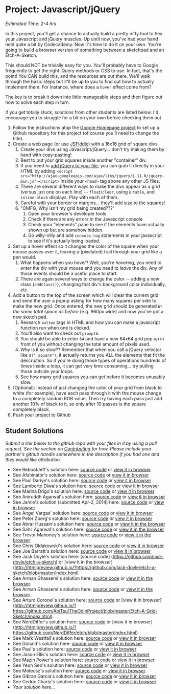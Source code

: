 # Project: Javascript/jQuery

*Estimated Time: 2-4 hrs*

In this project, you'll get a chance to actually build a pretty nifty tool to flex your Javascript and jQuery muscles.  Up until now, you've had your hand held quite a bit by Codecademy.  Now it's time to do it on your own.  You're going to build a browser version of something between a sketchpad and an Etch-A-Sketch.

This should NOT be trivially easy for you.  You'll probably have to Google frequently to get the right jQuery methods or CSS to use.  In fact, that's the point!  You CAN build this, and the resources are out there.  We'll walk through the basic steps but it'll be up to you to find out how to actually implement them.  For instance, where does a `hover` effect come from?

The key is to break it down into little manageable steps and then figure out how to solve each step in turn.

If you get totally stuck, solutions from other students are listed below.  I'd encourage you to struggle for a bit on your own before checking them out.

1. Follow the instructions atop the [Google Homepage project](/web-development-101/html-css) to set up a Github repository for this project (of course you'll need to change the title).
1. Create a web page (or use [JSFiddle](http://jsfiddle.net/)) with a 16x16 grid of square divs.
    1. Create your divs using Javascript/jQuery... don't try making them by hand with copy-pasting!
    2. Best to put your grid squares inside another "container" div.
    2. If you need to [add jQuery to your file](http://www.w3schools.com/jquery/jquery_install.asp), you can grab it directly in your HTML by adding `<script src="http://ajax.googleapis.com/ajax/libs/jquery/1.11.0/jquery.min.js"></script>` inside your `<head>` tag above any other JS files.
    1. There are several different ways to make the divs appear as a grid (versus just one on each line) -- `float`/`clear`, using a `table`, and `inline-block` displays.  Play with each of them.
    2. Careful with your border or margins... they'll add size to the squares!
    3. "OMFG, Why isn't my grid being created???"
        1. Open your browser's developer tools
        2. Check if there are any errors in the Javascript console
        3. Check your "elements" pane to see if the elements have actually shown up but are somehow hidden.
        4. Go willy-nilly and add  `console.log` statements in your javascript to see if it's actually being loaded.
2. Set up a hover effect so it changes the color of the square when your mouse passes over it, leaving a (pixelated) trail through your grid like a pen would.
    1. What happens when you hover?  Well, you're *hover*ing, you need to *enter* the div with your mouse and you need to *leave* the div.  Any of those events should be a useful place to start.
    1. There are again several ways to change the color -- adding a new class (`addClass()`), changing that div's background color individually, etc.
3. Add a button to the top of the screen which will clear the current grid and send the user a popup asking for how many squares per side to make the new grid.  Once entered, the new grid should be generated *in the same total space as before* (e.g. 960px wide) and now you've got a new sketch pad.
    1. Research `button` tags in HTML and how you can make a javascript function run when one is clicked.
    2. You'll also want to check out `prompt`s.
    3. You should be able to enter `64` and have a new 64x64 grid pop up in front of you without changing the total amount of pixels used.
    4. Why is it so slow?? Remember that when you call a jQuery selector like `$(".square")`, it actually returns you ALL the elements that fit the description.  So if you're doing those types of operations hundreds of times inside a loop, it can get very time consuming... try pulling those outside your loops.
    5. See how many grid squares you can get before it becomes unusably slow.
4. (Optional): Instead of just changing the color of your grid from black to white (for example), have each pass through it with the mouse change to a completely random RGB value.  Then try having each pass just add another 10% of black to it, so only after 10 passes is the square completely black.
5. Push your project to Github

## Student Solutions

*Submit a link below to the github repo with your files in it by using a pull request.  See the section on [Contributing](http://github.com/TheOdinProject/curriculum/blob/master/contributing.md) for how.  Please include your partner's github handle somewhere in the description if you had one and they would like attribution.*

* See RebootJeff's solution here: [source code](https://github.com/RebootJeff/myLearning/tree/master/odin.js.sketch_pad) or [view it in browser](http://htmlpreview.github.io/?https://github.com/RebootJeff/myLearning/blob/master/odin.js.sketch_pad/index.html)
* See Afshinator's solution here: [source code](https://github.com/afshinator/playground/tree/master/SketchPad) or [view it in browser](http://htmlpreview.github.io/?https://github.com/afshinator/playground/blob/master/SketchPad/index.html)
* See Paul Dariye's solution here: [source code](https://github.com/pauldd91/theodinproject/tree/master/sketch_pad) or [view it in browser](http://htmlpreview.github.io/?https://github.com/pauldd91/theodinproject/master/sketch_pad/index.html)
* See Lamberto Diwa's solution here: [source code](https://github.com/LambertoD/odin_curricullum/blob/master/javascript/js/etch_project.js) or [view it in browser](http://htmlpreview.github.io/?https://github.com/LambertoD/odin_curricullum/blob/master/javascript/index_etch_project.html)
* See Marina Drigo's solution here: [source code](https://github.com/mousterian/OdinProject/tree/master/Project1_2_javascript_jquery) or [view it in browser](http://htmlpreview.github.io/?https://github.com/mousterian/OdinProject/blob/master/Project1_2_javascript_jquery/index.html)
* See Aniruddh Agarwal's solution here: [source code](https://github.com/aniruddhagarwal/odin-projects/tree/master/js-project) or [view it in browser](http://htmlpreview.github.io/?https://github.com/aniruddhagarwal/odin-projects/blob/master/js-project/index.html)
* See Jamie's solution (submitted Apr-2, 2014) here: [source code](https://github.com/Jberczel/odin-projects/tree/master/sketchpad) or [view in browser](http://htmlpreview.github.io/?https://github.com/Jberczel/odin-projects/blob/master/sketchpad/index.html)
* See Angel Vargas' solution here: [source code](https://github.com/arioth/the-odin-project/tree/master/sketchpad) or [view it in browser](http://htmlpreview.github.io/?https://github.com/arioth/the-odin-project/blob/master/sketchpad/index.html)
* See Peter Zberg's solution here: [source code](https://github.com/peterzberg/theodinproject/tree/master/sketch_pat) or [view it in browser](http://htmlpreview.github.io/?https://github.com/peterzberg/theodinproject/tree/master/sketch_pat)
* See Abrar Hussain's solution here: [source code](https://github.com/abrarisme/The-Odin-Project/tree/master/grid) or [view it in the browser](http://htmlpreview.github.io/?https://github.com/abrarisme/The-Odin-Project/blob/master/grid/index.html)
* See Sahil Agarwal's solution here: [source code](https://github.com/sahilda/the_odin_project/tree/master/sketchpad) or [view it in the browser](http://htmlpreview.github.io/?https://github.com/sahilda/the_odin_project/blob/master/sketchpad/index.html)
* See Trevor Mahoney's solution here: [source code](https://github.com/ohturbo/Etch-a-Sketch) or [view it in the browser](http://htmlpreview.github.io/?https://github.com/ohturbo/Etch-a-Sketch/blob/master/index.html#)
* See Chris Oldakowski's solution here: [source code](https://github.com/KrzysiekO/theodinproject/tree/master/etch-a-sketch) or [view it in browser](http://htmlpreview.github.io/?https://github.com/KrzysiekO/theodinproject/blob/master/etch-a-sketch/index.html)
* See Joe Barratt's solution here: [source code](https://github.com/Evilbazza/sketch_pad) or [view it in browser](http://htmlpreview.github.io/?https://github.com/Evilbazza/sketch_pad/blob/master/index.html)
* See Jack Doyle's solution here: [source code] (https://github.com/jack-doyle/etch-a-sketch) or [view it in the browser] (http://htmlpreview.github.io/?https://github.com/jack-doyle/etch-a-sketch/blob/master/index.html)
* See Arman Ghassemi's solution here: [source code](https://github.com/ArmanG/Etch-A-Sketchpad) or [view it in the browser](http://htmlpreview.github.io/?https://github.com/ArmanG/Etch-A-Sketchpad/blob/master/index.html).
* See Arman Ghassemi's solution here: [source code](https://github.com/ArmanG/Etch-A-Sketchpad) or [view it in the browser](http://htmlpreview.github.io/?https://github.com/ArmanG/Etch-A-Sketchpad/blob/master/index.html).
* See Arturo Coronel's solution here: [source code](https://github.com/AoiTsu/TheOdinProject/blob/master/Etch-A-Grid-Sketch) or [view it in browser] (http://htmlpreview.github.io/?https://github.com/AoiTsu/TheOdinProject/blob/master/Etch-A-Grid-Sketch/index.html).
* See NerdDiffer's solution here: [source code](https://github.com/NerdDiffer/etch) or [view it in browser] (http://htmlpreview.github.io/?https://github.com/NerdDiffer/etch/blob/master/index.html)
* See Mark Westfall's solution here: [source code](https://github.com/mwestfall88/etch-a-sketch) or [view it in browser](http://mwestfall88.github.io/etch-a-sketch)
* See Donald's solution here: [source code](https://github.com/donaldali/odin-webdev101/tree/master/project_js_jquery) or [view it in browser](http://htmlpreview.github.io/?https://github.com/donaldali/odin-webdev101/blob/master/project_js_jquery/index.html)
* See Paul's solution here: [source code](https://github.com/tu98/Etch-a-Sketch-) or [view it in browser](http://htmlpreview.github.io/?https://github.com/tu98/Etch-a-Sketch-/blob/master/index.html)
* See Jason Ellis's solution here: [source code](https://github.com/jasondfw/etch-a-sketch) or [view it in browser](http://htmlpreview.github.io/?https://github.com/jasondfw/etch-a-sketch/blob/master/etch.html)
* See Mazin Power's solution here: [source code](https://github.com/muzfuz/CodeLessons/tree/master/Sketchpad) or [view it in browser](http://htmlpreview.github.io/?https://github.com/muzfuz/CodeLessons/blob/master/Sketchpad/index.html)
* See Yeon Seo's solution here:  [source code](https://github.com/yseoserious/Etch-A-Sketch) or [view it in browser](http://htmlpreview.github.io/?https://github.com/yseoserious/Etch-A-Sketch/blob/master/index.html)
* See Mateusz's solution here:  [source code](https://github.com/Emnalyeriar/learning_projects/tree/master/the%20odin%20projects/etch-a-sketch%20pure%20javascript) or [view it in browser](http://htmlpreview.github.io/?https://github.com/Emnalyeriar/learning_projects/blob/master/the%20odin%20projects/etch-a-sketch%20pure%20javascript/index.html)
* See Gibran Garcia's solution here: [source code](https://github.com/Satimidus/OdinProject/tree/master/SketchPad) or [view it in browser](http://htmlpreview.github.io/?https://github.com/Satimidus/OdinProject/blob/master/SketchPad/index.html)
* See Cedric Charly's solution here: [source code](https://github.com/Cedricgc/playground/tree/master/The%20Odin%20Project/sketchpad) or [view it in browser](http://htmlpreview.github.io/?https://github.com/Cedricgc/playground/blob/master/The%20Odin%20Project/sketchpad/index.html)
* *Your solution here...*
